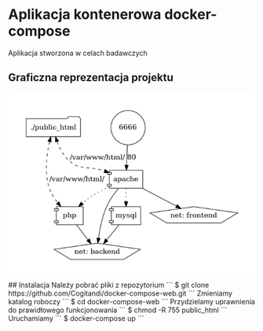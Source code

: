 # Aplikacja kontenerowa docker-compose
Aplikacja stworzona w celach badawczych 
## Graficzna reprezentacja projektu
<img src="https://github.com/Cogitandi/docker-compose-web/blob/main/docker-compose.png">
## Instalacja
Należy pobrać pliki z repozytorium
```
$ git clone https://github.com/Cogitandi/docker-compose-web.git
```
Zmieniamy katalog roboczy
```
$ cd docker-compose-web
```
Przydzielamy uprawnienia do prawidłowego funkcjonowania
```
$ chmod -R 755 public_html
```
Uruchamiamy
```
$ docker-compose up
```


